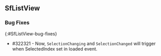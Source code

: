 ## SfListView

### Bug Fixes
{:#SfListView-bug-fixes}

* \#322321 - Now, `SelectionChanging` and `SelectionChanged` will trigger when SelectedIndex set in loaded event.
